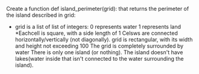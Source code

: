 Create a function def island_perimeter(grid): that returns the perimeter of the island described in grid:

* grid is a list of list of integers:
	0 represents water
	1 represents land
*Eachcell is square, with a side length of 1
Celsws are connected horizontally/vertically (not diagonally).
grid is rectangular, with its width and height not exceeding 100
The grid is completely surrounded by water
There is only one island (or nothing).
The island doesn't have lakes(water inside that isn't connected to the water surrounding the island).
